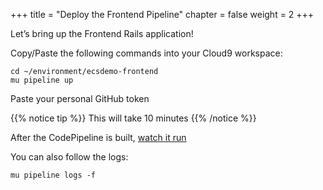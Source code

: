 +++
title = "Deploy the Frontend Pipeline"
chapter = false
weight = 2
+++

Let’s bring up the Frontend Rails application!

Copy/Paste the following commands into your Cloud9 workspace:

```
cd ~/environment/ecsdemo-frontend
mu pipeline up
```
Paste your personal GitHub token

{{% notice tip %}}
This will take 10 minutes
{{% /notice %}}

After the CodePipeline is built, [watch it run](https://console.aws.amazon.com/codepipeline/home?region=us-east-1#/view/mu-ecsdemo-frontend)

You can also follow the logs:
```
mu pipeline logs -f
```
